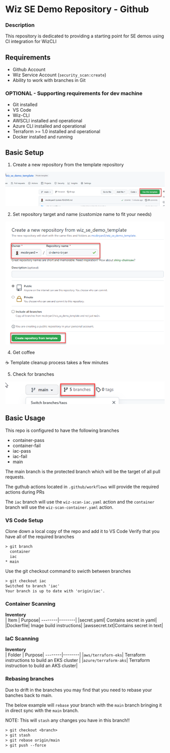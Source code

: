 # Wiz SE Demo Repository - Github

### Description
This repository is dedicated to providing a starting point for SE demos using CI integration for WizCLI

## Requirements

* Github Account
* Wiz Service Account (`security_scan:create`)
* Ability to work with branches in Git

### OPTIONAL - Supporting requirements for dev machine

* Git installed
* VS Code
* Wiz-CLI
* AWSCLI installed and operational
* Azure CLI installed and operational
* Terraform >= 1.0 installed and operational
* Docker installed and running

## Basic Setup

1. Create a new repository from the template repository

![](images/create_from_template.png)

2. Set repository target and name (customize name to fit your needs)

![](images/create_repo.png)

4. Get coffee

☕️ Template cleanup process takes a few minutes

5. Check for branches

![](images/check_branches.png)


## Basic Usage

This repo is configured to have the following branches

* container-pass
* container-fail
* iac-pass
* iac-fail
* main

The main branch is the protected branch which will be the target of all pull requests.

The guthub actions located in `.github/workflows` will provide the required actions during PRs

The `iac` branch will use the `wiz-scan-iac.yaml` action and the `container` branch will use the `wiz-scan-container.yaml` action.

### VS Code Setup

Clone down a local copy of the repo and add it to VS Code
Verify that you have all of the required branches
```
> git branch
  container
  iac
* main
```
Use the git checkout command to swicth between branches
```
> git checkout iac
Switched to branch 'iac'
Your branch is up to date with 'origin/iac'.
```
### Container Scanning

<b>Inventory</b></br>
| Item | Purpose|
--------|--------|
|secret.yaml| Contains secret in yaml|
|Dockerfile| Image build instructions|
|awssecret.txt|Contains secret in text|

### IaC Scanning

<b>Inventory</b></br>
| Folder | Purpose|
--------|--------|
|`aws/terraforn-eks`| Terraform instructions to build an EKS cluster |
|`azure/terraform-aks`| Terraform instruction to build an AKS cluster|

### Rebasing branches

Due to drift in the branches you may find that you need to rebase your banches back to main.

The below example will `rebase` your branch with the `main` branch bringing it in direct sync with the `main` branch.

NOTE: This will `stash` any changes you have in this branch!!

```
> git checkout <branch>
> git stash
> git rebase origin/main
> git push --force
```
